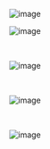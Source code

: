 

![image](https://github.com/user-attachments/assets/20819a56-0408-4a77-bcb2-2b13f10280e9)


![image](https://github.com/user-attachments/assets/c6cf1d46-47f3-4df9-a0bf-bc2b6e17530c)

<br>




![image](https://github.com/user-attachments/assets/7127563d-30af-4d05-92fb-ecc2244a3617)

<br>


![image](https://github.com/user-attachments/assets/852caae1-fdca-4156-8fa0-9c3560a522ef)

<br>

![image](https://github.com/user-attachments/assets/51fb2444-7fb1-46d4-af6d-aaa646c44ff6)



